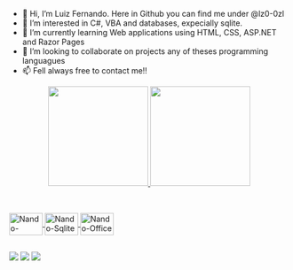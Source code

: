 <!---
lz0-0zl/lz0-0zl is a ✨ special ✨ repository because its `README.md` (this file) appears on your GitHub profile.
You can click the Preview link to take a look at your changes.
--->
- 👋 Hi, I’m Luiz Fernando. Here in Github you can find me under @lz0-0zl
- 👀 I’m interested in C#, VBA and databases, expecially sqlite.
- 🌱 I’m currently learning Web applications using HTML, CSS, ASP.NET and Razor Pages
- 💞️ I’m looking to collaborate on projects any of theses programming languagues
- 📫 Fell always free to contact me!!

<div align="center">
  <a href="https://github.com/lz0-0zl">
  <img height="180em" src="https://github-readme-stats.vercel.app/api?username=lz0-0zl&show_icons=true&theme=dracula&include_all_commits=true&count_private=true"/>
  <img height="180em" src="https://github-readme-stats.vercel.app/api/top-langs/?username=lz0-0zl&theme=blue-green"/>
</div>
<div style="display: inline_block"><br>

  ##    
  
  <img align="center" alt="Nando-Csharp" height="40" width="60" src="https://img.shields.io/badge/C%23-239120?style=for-the-badge&logo=c-sharp&logoColor=white">
  <img align="center" alt="Nando-Sqlite" height="40" width="60" src="https://img.shields.io/badge/SQLite-07405E?style=for-the-badge&logo=sqlite&logoColor=white">
  <img align="center" alt="Nando-Office" height="40" width="60" src="https://img.shields.io/badge/Microsoft_Office-D83B01?style=for-the-badge&logo=microsoft-office&logoColor=white">
      
  ##
 
<div> 
  <a href="https://instagram.com/luizfernandofriedel" target="_blank"><img src="https://img.shields.io/badge/-Instagram-%23E4405F?style=for-the-badge&logo=instagram&logoColor=white" target="_blank"></a>
  <a href="https://www.linkedin.com/in/luiz-fernando-friedel-1a434641/" target="_blank"><img src="https://img.shields.io/badge/-LinkedIn-%230077B5?style=for-the-badge&logo=linkedin&logoColor=white" target="_blank"></a> 
  <a href = "mailto:lf.nando@yahoo.de"><img src="https://img.shields.io/badge/Ask%20me-anything-1abc9c.svg" target="_blank"></a>
</div>
